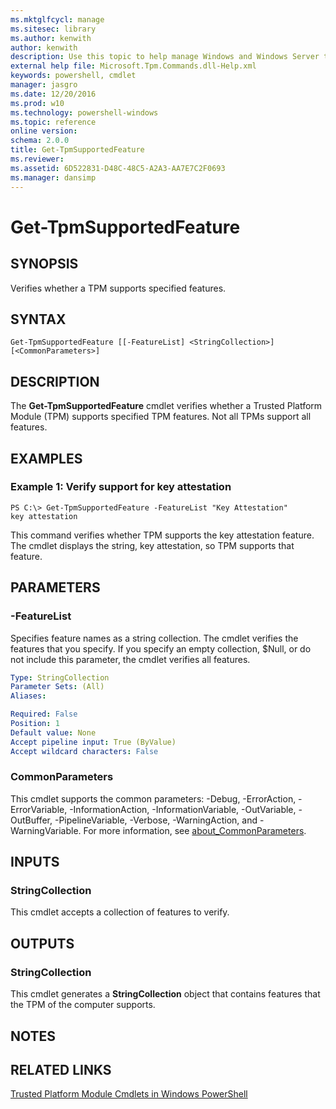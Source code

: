 ```yaml
---
ms.mktglfcycl: manage
ms.sitesec: library
ms.author: kenwith
author: kenwith
description: Use this topic to help manage Windows and Windows Server technologies with Windows PowerShell.
external help file: Microsoft.Tpm.Commands.dll-Help.xml
keywords: powershell, cmdlet
manager: jasgro
ms.date: 12/20/2016
ms.prod: w10
ms.technology: powershell-windows
ms.topic: reference
online version: 
schema: 2.0.0
title: Get-TpmSupportedFeature
ms.reviewer:
ms.assetid: 6D522831-D48C-48C5-A2A3-AA7E7C2F0693
ms.manager: dansimp
---
```


# Get-TpmSupportedFeature

## SYNOPSIS
Verifies whether a TPM supports specified features.

## SYNTAX

```
Get-TpmSupportedFeature [[-FeatureList] <StringCollection>] [<CommonParameters>]
```

## DESCRIPTION
The **Get-TpmSupportedFeature** cmdlet verifies whether a Trusted Platform Module (TPM) supports specified TPM features.
Not all TPMs support all features.

## EXAMPLES

### Example 1: Verify support for key attestation
```
PS C:\> Get-TpmSupportedFeature -FeatureList "Key Attestation"
key attestation
```

This command verifies whether TPM supports the key attestation feature.
The cmdlet displays the string, key attestation, so TPM supports that feature.

## PARAMETERS

### -FeatureList
Specifies feature names as a string collection.
The cmdlet verifies the features that you specify.
If you specify an empty collection, $Null, or do not include this parameter, the cmdlet verifies all features.

```yaml
Type: StringCollection
Parameter Sets: (All)
Aliases: 

Required: False
Position: 1
Default value: None
Accept pipeline input: True (ByValue)
Accept wildcard characters: False
```

### CommonParameters
This cmdlet supports the common parameters: -Debug, -ErrorAction, -ErrorVariable, -InformationAction, -InformationVariable, -OutVariable, -OutBuffer, -PipelineVariable, -Verbose, -WarningAction, and -WarningVariable. For more information, see [about_CommonParameters](http://go.microsoft.com/fwlink/?LinkID=113216).

## INPUTS

### StringCollection
This cmdlet accepts a collection of features to verify.

## OUTPUTS

### StringCollection
This cmdlet generates a **StringCollection** object that contains features that the TPM of the computer supports.

## NOTES

## RELATED LINKS

[Trusted Platform Module Cmdlets in Windows PowerShell](./trustedplatformmodule.md)

